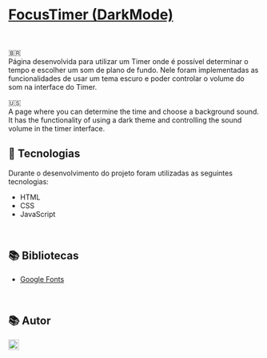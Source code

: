 # [FocusTimer (DarkMode)](https://eduardovisconti.github.io/FocusTimer-DarkMode/)

<br>

🇧🇷
<br>
Página desenvolvida para utilizar um Timer onde é possível determinar o tempo e escolher um som de plano de fundo. Nele foram implementadas as funcionalidades de usar um tema escuro e poder controlar o volume do som na interface do Timer.
<br>

🇺🇸
<br>
A page where you can determine the time and choose a background sound. It has the functionality of using a dark theme and controlling the sound volume in the timer interface.
<br>

## 🚀 Tecnologias
Durante o desenvolvimento do projeto foram utilizadas as seguintes tecnologias:
* HTML
* CSS
* JavaScript

<br>

## 📚 Bibliotecas
* [Google Fonts](https://fonts.google.com/)

<br>

## 📚 Autor
<a href="https://www.linkedin.com/in/eduardo-visconti/" target="_blank"><img align="left" src="https://raw.githubusercontent.com/yushi1007/yushi1007/main/images/linkedin.svg" alt="" width="21px"/></a>
